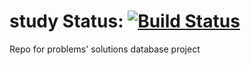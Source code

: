 study
Status: [![Build Status](https://travis-ci.org/Egalvi/study.svg?branch=trunk)](https://travis-ci.org/Egalvi/study)
=====

Repo for problems' solutions database project
